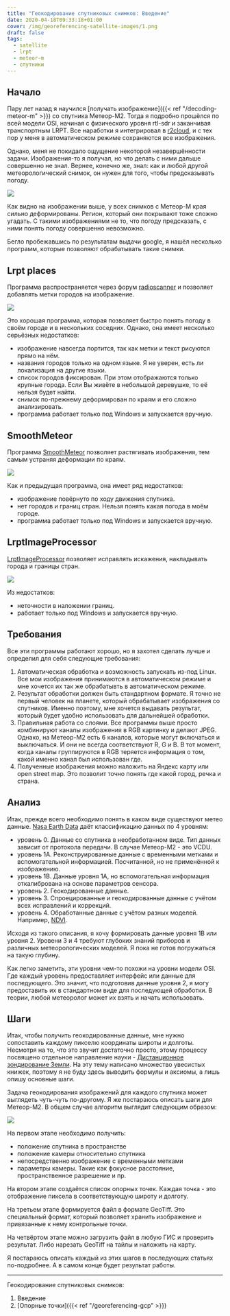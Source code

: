 ```yaml
---
title: "Геокодирование спутниковых снимков: Введение"
date: 2020-04-18T09:33:18+01:00
cover: /img/georeferencing-satellite-images/1.png
draft: false
tags:
  - satellite
  - lrpt
  - meteor-m
  - спутники
---
```

## Начало

Пару лет назад я научился [получать изображение]({{< ref "/decoding-meteor-m" >}}) со спутника Метеор-М2. Тогда я подробно прошёлся по всей модели OSI, начиная с физического уровня rtl-sdr и заканчивая транспортным LRPT. Все наработки я интегрировал в [r2cloud](https://github.com/dernasherbrezon/r2cloud), и с тех пор у меня в автоматическом режиме сохраняются все изображения.

Однако, меня не покидало ощущение некоторой незавершённости задачи. Изображения-то я получал, но что делать с ними дальше совершенно не знал. Вернее, конечно же, знал: как и любой другой метеорологический снимок, он нужен для того, чтобы предсказывать погоду.

![](/img/georeferencing-satellite-images/1.png)

Как видно на изображении выше, у всех снимков с Метеор-М края сильно деформированы. Регион, который они покрывают тоже сложно угадать. С такими изображениями не то, что погоду предсказать, с ними понять погоду совершенно невозможно.

Бегло пробежавшись по результатам выдачи google, я нашёл несколько программ, которые позволяют обрабатывать такие снимки.

## Lrpt places

Программа распространяется через форум [radioscanner](http://www.radioscanner.ru/forum/topic47659-146.html) и позволяет добавлять метки городов на изображение.

![](/img/georeferencing-satellite-images/2.png)

Это хорошая программа, которая позволяет быстро понять погоду в своём городе и в нескольких соседних. Однако, она имеет несколько серьёзных недостатков:

 * изображение навсегда портится, так как метки и текст рисуются прямо на нём.
 * названия городов только на одном языке. Я не уверен, есть ли локализация на другие языки.
 * список городов фиксирован. При этом отображаются только крупные города. Если Вы живёте в небольшой деревушке, то её нельзя будет найти.
 * снимок по-прежнему деформирован по краям и его сложно анализировать.
 * программа работает только под Windows и запускается вручную.
 
## SmoothMeteor

Программа [SmoothMeteor](https://leshamilton.co.uk/meteor3m.htm0) позволяет растягивать изображения, тем самым устраняя деформации по краям.

![](/img/georeferencing-satellite-images/3.png)

Как и предыдущая программа, она имеет ряд недостатков:

 * изображение повёрнуто по ходу движения спутника.
 * нет городов и границ стран. Нельзя понять какая погода в моём городе.
 * программа работает только под Windows и запускается вручную.
 
## LrptImageProcessor

[LrptImageProcessor](https://www.satsignal.eu/software/LRPT-processor.html) позволяет исправлять искажения, накладывать города и границы стран.

![](/img/georeferencing-satellite-images/4.png)

Из недостатков:

 * неточности в наложении границ.
 * работает только под Windows и запускается вручную.
 
## Требования

Все эти программы работают хорошо, но я захотел сделать лучше и определил для себя следующие требования:

 1. Автоматическая обработка и возможность запускать из-под Linux. Все мои изображения принимаются в автоматическом режиме и мне хочется их так же обрабатывть в автоматическом режиме.
 2. Результат обработки должен быть стандартном формате. Я точно не первый человек на планете, который обрабатывает изображения со спутников. Именно поэтому, мне хочется выдавать результат, который будет удобно использовать для дальнейшей обработки.
 3. Правильная работа со слоями. Все программы выше просто комбинируют каналы изображения в RGB картинку и делают JPEG. Однако, на Метеор-М2 есть 6 каналов, которые могут включаться и выключаться. И они не всегда соответствуют R, G и B. В тот момент, когда каналы группируются в RGB теряется информация о том, какой именно канал был использован где.
 4. Полученные изображения можно наложить на Яндекс карту или open street map. Это позволит точно понять где какой город, речка и страна.
 
## Анализ

Итак, прежде всего необходимо понять в каком виде существуют метео данные. [Nasa Earth Data](https://earthdata.nasa.gov/collaborate/open-data-services-and-software/data-information-policy/data-levels) даёт классификацию данных по 4 уровням:

 * уровень 0. Данные со спутника в необработанном виде. Тип данных зависит от протокола передачи. В случае Метеор-М2 - это VCDU.
 * уровень 1А. Реконструированные данные с временными метками и вспомогательной информацией. Посчитанной, но не применённой к изображению.
 * уровень 1B. Данные уровня 1А, но вспомогательная информация откалибрована на основе параметров сенсора.
 * уровень 2. Геокодированные данные.
 * уровень 3. Спроецированные и геокодированные данные с учётом всех исправлений и коррекций. 
 * уровень 4. Обработанные данные с учётом разных моделей. Например, [NDVI](https://en.wikipedia.org/wiki/Normalized_difference_vegetation_index).
 
Исходя из такого описания, я хочу формировать данные уровня 1B или уровня 2. Уровени 3 и 4 требуют глубоких знаний приборов и различных метеорологических моделей. Я пока не готов погружаться на такую глубину.

Как легко заметить, эти уровни чем-то похожи на уровни модели OSI. Где каждый уровень предоставляет интерфейс или данные для последующего. Это значит, что подготовив данные уровня 2, я могу предоставить их в стандартном виде для последующей обработки. В теории, любой метеоролог может их взять и начать использовать.

## Шаги

Итак, чтобы получить геокодированные данные, мне нужно сопоставить каждому пикселю координаты широты и долготы. Несмотря на то, что это звучит достаточно просто, этому процессу посвящено отдельное направление науки - [Дистанционное зондирование Земли](https://ru.wikipedia.org/wiki/Дистанционное_зондирование_Земли). На эту тему написано множество увесистых книжек, поэтому я не буду здесь выводить формулы и аксиомы, а лишь опишу основные шаги.

Задача геокодирования изображений для каждого спутника может выглядеть чуть-чуть по-другому. Я же постараюсь описать шаги для  Метеор-М2. В общем случае алгоритм выглядит следующим образом:

![](/img/georeferencing-satellite-images/5.png)

На первом этапе необходимо получить:

 * положение спутника в пространстве
 * положение камеры относительно спутника
 * непосредственно изображение с временными метками
 * параметры камеры. Такие как фокусное расстояние, пространственное разрешение и пр.

На втором этапе создаётся список опорных точек. Каждая точка - это отображение пиксела в соответствующую широту и долготу.

На третьем этапе формируется файл в формате GeoTiff. Это специальный формат, который позволяет хранить изображение и привязанные к нему контрольные точки.

На четвёртом этапе можно загрузить файл в любую ГИС и проверить результат. Либо нарезать GeoTiff на тайлы и наложить на карту.

Я постараюсь описать каждый из этих шагов в последующих статьях по-подробнее. А в самом конце будет результат работы.

<hr/>

Геокодирование спутниковых снимков:

  1. Введение
  2. [Опорные точки]({{< ref "/georeferencing-gcp" >}})